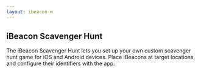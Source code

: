 ```yaml
---
layout: ibeacon-m
---
```



## iBeacon Scavenger Hunt

The iBeacon Scavenger Hunt lets you set up your own custom scavenger hunt game for iOS and Android devices.  Place iBeacons
at target locations, and configure their identifiers with the app.  
